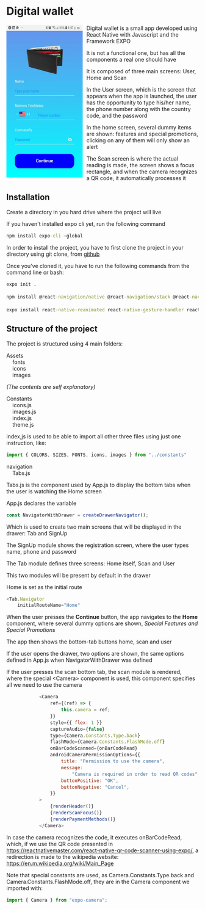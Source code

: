 # Digital wallet
 
<img src="./assets/images/wallet.jpeg"
     alt="Markdown Monster icon"
     style="float: left; margin-right: 10px; width: 200px; height: 400px" />

Digital wallet is a small app developed using React Native with Javascript and the Framework EXPO

It is not a functional one, but has all the components a real one should have

It is composed of three main screens: User, Home and Scan

In the User screen, which is the screen that appears when the app is launched, the user has the opportunity to type his/her name, the phone number along with the country code, and the password

In the home screen, several dummy items are shown: features and special promotions, clicking on any of them will only show an alert

The Scan screen is where the actual reading is made, the screen shows a focus rectangle, and when the camera recognizes a QR code, it automatically processes it

## Installation

Create a directory in you hard drive where the project will live

If you haven't installed expo cli yet, run the following command

```cmd
npm install expo-cli –global
```

In order to install the project, you have to first clone the project in your directory using git clone, from [github](https://github.com/rafaelsoteldosilva/billetera-digital)

Once you've cloned it, you have to run the following commands from the command line or bash:

```cmd
expo init .

npm install @react-navigation/native @react-navigation/stack @react-navigation/drawer @react-navigation/bottom-tabs

expo install react-native-reanimated react-native-gesture-handler react-native-screens react-native-safe-area-context @react-native-community/masked-view expo-camera expo-web-browser expo-linear-gradient
```

## Structure of the project

The project is structured using 4 main folders:

Assets  
&nbsp;&nbsp;&nbsp;&nbsp;fonts  
&nbsp;&nbsp;&nbsp;&nbsp;icons  
&nbsp;&nbsp;&nbsp;&nbsp;images  

*(The contents are self explanatory)*

Constants  
&nbsp;&nbsp;&nbsp;&nbsp;icons.js  
&nbsp;&nbsp;&nbsp;&nbsp;images.js  
&nbsp;&nbsp;&nbsp;&nbsp;index.js  
&nbsp;&nbsp;&nbsp;&nbsp;theme.js  

index,js is used to be able to import all other three files using just one instruction, like:
```js
import { COLORS, SIZES, FONTS, icons, images } from "../constants"
```

navigation  
&nbsp;&nbsp;&nbsp;&nbsp;Tabs.js

Tabs.js is the component used by App.js to display the bottom tabs when the user is watching the Home screen

App.js declares the variable 
```js
const NavigatorWithDrawer = createDrawerNavigator();
```
Which is used to create two main screens that will be displayed in the drawer: Tab and SignUp

The SignUp module shows the registration screen, where the user types name, phone and password

The Tab module defines three screens: Home itself, Scan and User

This two modules will be present by default in the drawer

Home is set as the initial route
```js
<Tab.Navigator
    initialRouteName="Home"
```
When the user presses the **Continue** button, the app navigates to the **Home** component, where several dummy options are shown, *Special Features and Special Promotions*

The app then shows the bottom-tab buttons home, scan and user

If the user opens the drawer, two options are shown, the same options defined in App.js when NavigatorWithDrawer was defined

If the user presses the scan bottom tab, the scan module is rendered, where the special \<Camera\> component is used, this component specifies all we need to use the camera
```js
            <Camera
                ref={(ref) => {
                    this.camera = ref;
                }}
                style={{ flex: 1 }}
                captureAudio={false}
                type={Camera.Constants.Type.back}
                flashMode={Camera.Constants.FlashMode.off}
                onBarCodeScanned={onBarCodeRead}
                androidCameraPermissionOptions={{
                    title: "Permission to use the camera",
                    message:
                        "Camera is required in order to read QR codes",
                    buttonPositive: "OK",
                    buttonNegative: "Cancel",
                }}
            >
                {renderHeader()}
                {renderScanFocus()}
                {renderPaymentMethods()}
            </Camera>
```

In case the camera recognizes the code, it executes onBarCodeRead, which, if we use the QR code presented in https://reactnativemaster.com/react-native-qr-code-scanner-using-expo/, a redirection is made to the wikipedia website: https://en.m.wikipedia.org/wiki/Main_Page 

Note that special constants are used, as Camera.Constants.Type.back and Camera.Constants.FlashMode.off, they are in the Camera component we imported with:
```js
import { Camera } from "expo-camera";
```
